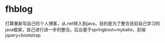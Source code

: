 # fhblog
打算重新写自己的个人博客，从.net转入到java，目的是为了整合目前自己学习的java框架，自己进行进一步的整合。后台基于springboot+mybatis，前端jquery+bootstrap